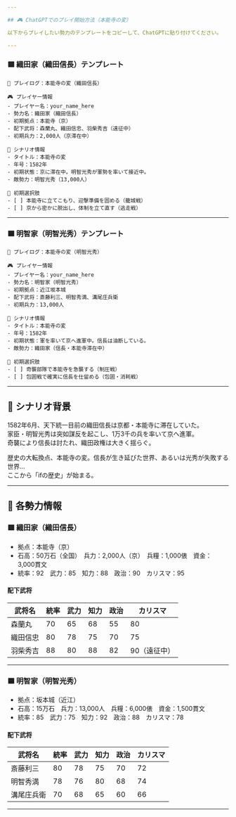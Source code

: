 ```yaml
---

## 🎮 ChatGPTでのプレイ開始方法（本能寺の変）

以下からプレイしたい勢力のテンプレートをコピーして、ChatGPTに貼り付けてください。

---
```


### 🟥 織田家（織田信長）テンプレート

```
📝 プレイログ：本能寺の変（織田信長）

🎮 プレイヤー情報
- プレイヤー名：your_name_here
- 勢力名：織田家（織田信長）
- 初期拠点：本能寺（京）
- 配下武将：森蘭丸、織田信忠、羽柴秀吉（遠征中）
- 初期兵力：2,000人（京滞在中）

📘 シナリオ情報
- タイトル：本能寺の変
- 年号：1582年
- 初期状態：京に滞在中。明智光秀が軍勢を率いて接近中。
- 敵勢力：明智光秀（13,000人）

🎯 初期選択肢
- [ ] 本能寺に立てこもり、迎撃準備を固める（籠城戦）
- [ ] 京から密かに脱出し、体制を立て直す（逃走戦）
```

---

### 🟦 明智家（明智光秀）テンプレート

```
📝 プレイログ：本能寺の変（明智光秀）

🎮 プレイヤー情報
- プレイヤー名：your_name_here
- 勢力名：明智家（明智光秀）
- 初期拠点：近江坂本城
- 配下武将：斎藤利三、明智秀満、溝尾庄兵衛
- 初期兵力：13,000人

📘 シナリオ情報
- タイトル：本能寺の変
- 年号：1582年
- 初期状態：軍を率いて京へ進軍中。信長は油断している。
- 敵勢力：織田家（信長・本能寺滞在中）

🎯 初期選択肢
- [ ] 奇襲部隊で本能寺を急襲する（制圧戦）
- [ ] 包囲戦で確実に信長を仕留める（包囲・消耗戦）
```

---

## 📘 シナリオ背景

1582年6月、天下統一目前の織田信長は京都・本能寺に滞在していた。  
家臣・明智光秀は突如謀反を起こし、1万3千の兵を率いて京へ進軍。  
奇襲により信長は討たれ、織田政権は大きく揺らぐ。

歴史の大転換点、本能寺の変。信長が生き延びた世界、あるいは光秀が失敗する世界…  
ここから「ifの歴史」が始まる。

---

## 🧠 各勢力情報

### 🟥 織田家（織田信長）

- 拠点：本能寺（京）
- 石高：50万石（全国）　兵力：2,000人（京）　兵糧：1,000俵　資金：3,000貫文
- 統率：92　武力：85　知力：88　政治：90　カリスマ：95

#### 配下武将

| 武将名     | 統率 | 武力 | 知力 | 政治 | カリスマ |
|------------|------|------|------|--------|-----------|
| 森蘭丸     | 70   | 65   | 68   | 55   | 80        |
| 織田信忠   | 80   | 78   | 75   | 70   | 75        |
| 羽柴秀吉   | 88   | 80   | 88   | 82   | 90（遠征中） |

---

### 🟦 明智家（明智光秀）

- 拠点：坂本城（近江）
- 石高：15万石　兵力：13,000人　兵糧：6,000俵　資金：1,500貫文
- 統率：85　武力：75　知力：92　政治：88　カリスマ：78

#### 配下武将

| 武将名         | 統率 | 武力 | 知力 | 政治 | カリスマ |
|----------------|------|------|------|--------|-----------|
| 斎藤利三       | 80   | 78   | 75   | 70   | 72        |
| 明智秀満       | 78   | 76   | 80   | 68   | 74        |
| 溝尾庄兵衛     | 70   | 68   | 65   | 60   | 66        |

---
